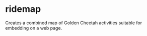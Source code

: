 ridemap
=======

Creates a combined map of Golden Cheetah activities suitable for embedding on a web page.